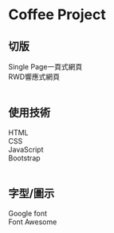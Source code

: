# Coffee Project
## 切版
Single Page一頁式網頁 <br>
RWD響應式網頁 <br>
<br>
## 使用技術
HTML <br>
CSS <br>
JavaScript <br>
Bootstrap <br>
<br>
## 字型/圖示
Google font <br>
Font Awesome <br>
<br>
